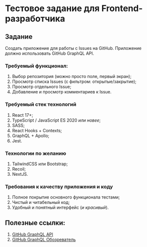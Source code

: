 # Тестовое задание для Frontend-разработчика

## Задание
Создать приложение для работы с Issues на GitHub. Приложение должно использовать GitHub GraphQL API.

### Требуемый функционал:
1. Выбор репозитория (можно просто поле, первый экран);
2. Просмотр списка Issues (с фильтром: открытые/закрытие);
3. Просмотр отдельного Issue;
4. Добавление и просмотр комментариев к Issue.

### Требуемый стек технологий
1. React 17+;
2. TypeScript / JavaScript ES 2020 *или новее*;
3. SASS;
4. React Hooks + Contexts;
5. GraphQL + Apollo;
6. Jest.

### Технологии по желанию
1. TailwindCSS или Bootstrap;
2. Recoil;
3. NextJS.

### Требования к качеству приложения и коду
1. Полное покрытие основного функционала тестами;
2. Чистый и читабельный код;
3. Удобный и понятный интерфейс (*и красивый*).

## Полезные ссылки:
1. [GitHub GraphQL API](https://docs.github.com/ru/graphql/overview/about-the-graphql-api)
2. [GitHub GraphQL Обозреватель](https://docs.github.com/ru/graphql/overview/explorer)
